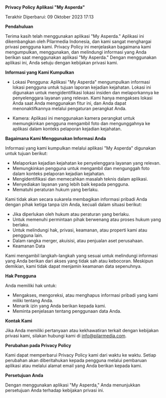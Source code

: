 **Privacy Policy Aplikasi "My Asperda"**

Terakhir Diperbarui: 09 Oktober 2023 17:13

**Pendahuluan**

Terima kasih telah menggunakan aplikasi "My Asperda." Aplikasi ini dikembangkan oleh Pilarmedia Indonesia, dan kami sangat menghargai privasi pengguna kami. Privacy Policy ini menjelaskan bagaimana kami mengumpulkan, menggunakan, dan melindungi informasi yang Anda berikan saat menggunakan aplikasi "My Asperda." Dengan menggunakan aplikasi ini, Anda setuju dengan kebijakan privasi kami.

**Informasi yang Kami Kumpulkan**

* Lokasi Pengguna: Aplikasi "My Asperda" mengumpulkan informasi lokasi pengguna untuk tujuan laporan kejadian kejahatan. Lokasi ini digunakan untuk mengidentifikasi lokasi insiden dan melaporkannya ke penyelenggara layanan yang relevan. Kami hanya mengakses lokasi Anda saat Anda menggunakan fitur ini, dan Anda dapat menonaktifkannya melalui pengaturan perangkat Anda.

* Kamera: Aplikasi ini menggunakan kamera perangkat untuk memungkinkan pengguna mengambil foto dan mengunggahnya ke aplikasi dalam konteks pelaporan kejadian kejahatan.

**Bagaimana Kami Menggunakan Informasi Anda**

Informasi yang kami kumpulkan melalui aplikasi "My Asperda" digunakan untuk tujuan berikut:

* Melaporkan kejadian kejahatan ke penyelenggara layanan yang relevan.
* Memungkinkan pengguna untuk mengambil dan mengunggah foto dalam konteks pelaporan kejadian kejahatan.
* Mengidentifikasi dan memecahkan masalah teknis dalam aplikasi.
* Menyediakan layanan yang lebih baik kepada pengguna.
* Mematuhi peraturan hukum yang berlaku.

Kami tidak akan secara sukarela membagikan informasi pribadi Anda dengan pihak ketiga tanpa izin Anda, kecuali dalam situasi berikut:

* Jika diperlukan oleh hukum atau peraturan yang berlaku.
* Untuk memenuhi permintaan pihak berwenang atau proses hukum yang berlaku.
* Untuk melindungi hak, privasi, keamanan, atau properti kami atau pengguna lain.
* Dalam rangka merger, akuisisi, atau penjualan aset perusahaan.
* Keamanan Data

Kami mengambil langkah-langkah yang sesuai untuk melindungi informasi yang Anda berikan dari akses yang tidak sah atau kebocoran. Meskipun demikian, kami tidak dapat menjamin keamanan data sepenuhnya.

**Hak Pengguna**

Anda memiliki hak untuk:

* Mengakses, mengoreksi, atau menghapus informasi pribadi yang kami miliki tentang Anda.
* Menarik izin yang Anda berikan kepada kami.
* Meminta penjelasan tentang penggunaan data Anda.

**Kontak Kami**

Jika Anda memiliki pertanyaan atau kekhawatiran terkait dengan kebijakan privasi kami, silakan hubungi kami di info@pilarmedia.com.

**Perubahan pada Privacy Policy**

Kami dapat memperbarui Privacy Policy kami dari waktu ke waktu. Setiap perubahan akan diberitahukan kepada pengguna melalui pembaruan aplikasi atau melalui alamat email yang Anda berikan kepada kami.

**Persetujuan Anda**

Dengan menggunakan aplikasi "My Asperda," Anda menunjukkan persetujuan Anda terhadap kebijakan privasi ini.
